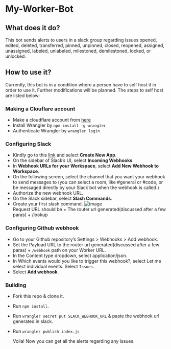 # My-Worker-Bot
## What does it do?
This bot sends alerts to users in a slack group regarding issues opened, edited, deleted, transferred, pinned, unpinned, closed, reopened, assigned, unassigned, labeled, unlabeled, milestoned, demilestoned, locked, or unlocked.
## How to use it?
Currently, this bot is in a condition where a person have to self host it in order to use it. Further modifications will be planned.
The steps to self host are listed below:
### Making a Clouflare account 
- Make a cloudflare account from [here](https://dash.cloudflare.com/sign-up/workers)
- Install Wrangler by `npm install -g wrangler`
- Authenticate Wrangler by `wrangler login`
### Configuring Slack
- Kindly go to this [link](https://api.slack.com/apps) and select **Create New App**.
- On the sidebar of Slack’s UI, select **Incoming Webhooks**.
- In **Webhook URLs for your Workspace**, select **Add New Webhook to Workspace**.
- On the following screen, select the channel that you want your webhook to send messages to (you can select a room, like #general or #code, or be messaged directly by your Slack bot when the webhook is called.)
- Authorize the new webhook URL.
- On the Slack sidebar, select **Slash Commands**.
- Create your first slash command.
![image](https://user-images.githubusercontent.com/105232141/198863836-cf6b966f-00c3-4603-8bc9-b4159fcc5991.png)  
Request URL should be = The router url generated(discussed after a few paras) + /lookup  
### Configuring Github webhook
- Go to your Github repository’s Settings > Webhooks > Add webhook.
- Set the Payload URL to the router url generated(discussed after a few paras) + `/webhook` path on your Worker URL.
- In the Content type dropdown, select application/json.
- In Which events would you like to trigger this webhook?, select Let me select individual events. Select `Issues`.
- Select **Add webhook**.
### Building
- Fork this repo & clone it.
- Run `npm install`.
- Run `wrangler secret put SLACK_WEBHOOK_URL` & paste the webhook url generated in slack.
- Run `wrangler publish index.js`
  
  Voila! Now you can get all the alerts regarding any issues.
